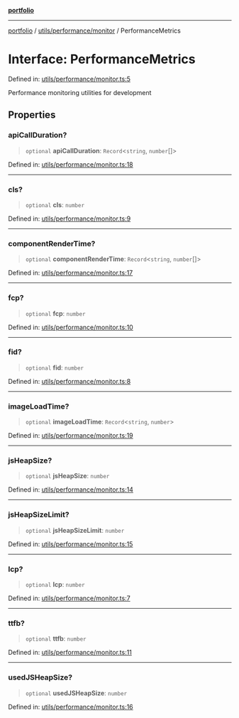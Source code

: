 [**portfolio**](../../../../README.md)

***

[portfolio](../../../../modules.md) / [utils/performance/monitor](../README.md) / PerformanceMetrics

# Interface: PerformanceMetrics

Defined in: [utils/performance/monitor.ts:5](https://github.com/tnorlund/Portfolio/blob/bb4137d7ce48c928a21f17d5def2e21f9eea1f3e/portfolio/utils/performance/monitor.ts#L5)

Performance monitoring utilities for development

## Properties

### apiCallDuration?

> `optional` **apiCallDuration**: `Record`\<`string`, `number`[]\>

Defined in: [utils/performance/monitor.ts:18](https://github.com/tnorlund/Portfolio/blob/bb4137d7ce48c928a21f17d5def2e21f9eea1f3e/portfolio/utils/performance/monitor.ts#L18)

***

### cls?

> `optional` **cls**: `number`

Defined in: [utils/performance/monitor.ts:9](https://github.com/tnorlund/Portfolio/blob/bb4137d7ce48c928a21f17d5def2e21f9eea1f3e/portfolio/utils/performance/monitor.ts#L9)

***

### componentRenderTime?

> `optional` **componentRenderTime**: `Record`\<`string`, `number`[]\>

Defined in: [utils/performance/monitor.ts:17](https://github.com/tnorlund/Portfolio/blob/bb4137d7ce48c928a21f17d5def2e21f9eea1f3e/portfolio/utils/performance/monitor.ts#L17)

***

### fcp?

> `optional` **fcp**: `number`

Defined in: [utils/performance/monitor.ts:10](https://github.com/tnorlund/Portfolio/blob/bb4137d7ce48c928a21f17d5def2e21f9eea1f3e/portfolio/utils/performance/monitor.ts#L10)

***

### fid?

> `optional` **fid**: `number`

Defined in: [utils/performance/monitor.ts:8](https://github.com/tnorlund/Portfolio/blob/bb4137d7ce48c928a21f17d5def2e21f9eea1f3e/portfolio/utils/performance/monitor.ts#L8)

***

### imageLoadTime?

> `optional` **imageLoadTime**: `Record`\<`string`, `number`\>

Defined in: [utils/performance/monitor.ts:19](https://github.com/tnorlund/Portfolio/blob/bb4137d7ce48c928a21f17d5def2e21f9eea1f3e/portfolio/utils/performance/monitor.ts#L19)

***

### jsHeapSize?

> `optional` **jsHeapSize**: `number`

Defined in: [utils/performance/monitor.ts:14](https://github.com/tnorlund/Portfolio/blob/bb4137d7ce48c928a21f17d5def2e21f9eea1f3e/portfolio/utils/performance/monitor.ts#L14)

***

### jsHeapSizeLimit?

> `optional` **jsHeapSizeLimit**: `number`

Defined in: [utils/performance/monitor.ts:15](https://github.com/tnorlund/Portfolio/blob/bb4137d7ce48c928a21f17d5def2e21f9eea1f3e/portfolio/utils/performance/monitor.ts#L15)

***

### lcp?

> `optional` **lcp**: `number`

Defined in: [utils/performance/monitor.ts:7](https://github.com/tnorlund/Portfolio/blob/bb4137d7ce48c928a21f17d5def2e21f9eea1f3e/portfolio/utils/performance/monitor.ts#L7)

***

### ttfb?

> `optional` **ttfb**: `number`

Defined in: [utils/performance/monitor.ts:11](https://github.com/tnorlund/Portfolio/blob/bb4137d7ce48c928a21f17d5def2e21f9eea1f3e/portfolio/utils/performance/monitor.ts#L11)

***

### usedJSHeapSize?

> `optional` **usedJSHeapSize**: `number`

Defined in: [utils/performance/monitor.ts:16](https://github.com/tnorlund/Portfolio/blob/bb4137d7ce48c928a21f17d5def2e21f9eea1f3e/portfolio/utils/performance/monitor.ts#L16)
